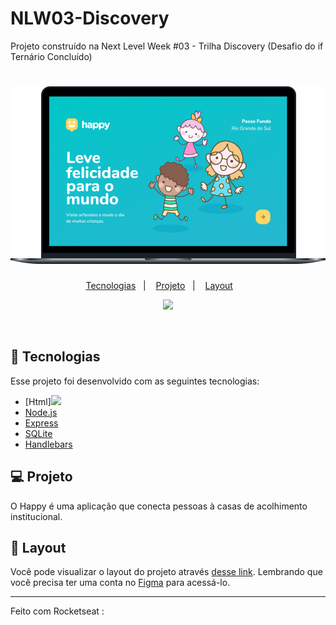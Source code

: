 # NLW03-Discovery
Projeto construído na Next Level Week #03 - Trilha Discovery (Desafio do if Ternário Concluído)

<h1 align="center">
    <img src="./public/images/Happy.png" />
</h1>

<p align="center">
  <a href="#-tecnologias">Tecnologias</a>&nbsp;&nbsp;&nbsp;|&nbsp;&nbsp;&nbsp;
  <a href="#-projeto">Projeto</a>&nbsp;&nbsp;&nbsp;|&nbsp;&nbsp;&nbsp;
  <a href="#-layout">Layout</a>&nbsp;&nbsp;&nbsp; &nbsp;&nbsp;&nbsp;
  
</p>

<p align="center">
 <img src="https://img.shields.io/badge/RS-Welcome!-blue" />

  
</p>

<br>

<p align="center">
  
</p>

## 🚀 Tecnologias

Esse projeto foi desenvolvido com as seguintes tecnologias:

- [Html]<img src="https://img.shields.io/badge/---HTML-orange" />
- [Node.js](https://nodejs.org/en/)
- [Express](https://expressjs.com/pt-br/)
- [SQLite](https://www.sqlite.org/index.html)
- [Handlebars](https://handlebarsjs.com/)

## 💻 Projeto

O Happy é uma aplicação que conecta pessoas à casas de acolhimento institucional.

## 🔖 Layout

Você pode visualizar o layout do projeto através [desse link](https://www.figma.com/file/mDEbnoojksG4w8sOxmudh3/Happy-Web). Lembrando que você precisa ter uma conta no [Figma](http://figma.com/) para acessá-lo.


---

Feito com Rocketseat :
